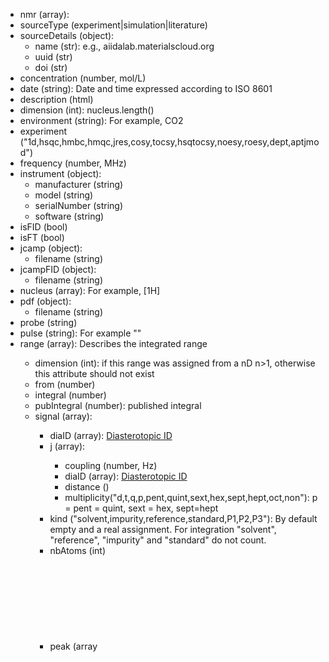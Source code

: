 - nmr (array<object>):
- sourceType (experiment|simulation|literature)
- sourceDetails (object):
  - name (str): e.g., aiidalab.materialscloud.org
  - uuid (str)
  - doi (str)
- concentration (number, mol/L)
- date (string): Date and time expressed according to ISO 8601
- description (html)
- dimension (int): nucleus.length()
- environment (string): For example, CO2
- experiment ("1d,hsqc,hmbc,hmqc,jres,cosy,tocsy,hsqtocsy,noesy,roesy,dept,aptjmod")
- frequency (number, MHz)
- instrument (object):
  - manufacturer (string)
  - model (string)
  - serialNumber (string)
  - software (string)
- isFID (bool)
- isFT (bool)
- jcamp (object):
  - filename (string)
- jcampFID (object):
  - filename (string)
- nucleus (array<string>): For example, [1H]
- pdf (object):
  - filename (string)
- probe (string)
- pulse (string): For example "<zg>"
- range (array<object>): Describes the integrated range
  - dimension (int): if this range was assigned from a nD n>1, otherwise this attribute should not exist
  - from (number)
  - integral (number)
  - pubIntegral (number): published integral
  - signal (array<object>):
    - diaID (array): [Diasterotopic ID](http://www.cheminfo.org/?viewURL=https%3A%2F%2Fcouch.cheminfo.org%2Fcheminfo-public%2F45874b6300d148da891252f6263c62ae%2Fview.json&loadversion=true&fillsearch=Diastereotopic+IDs)
    - j (array<object>):
      - coupling (number, Hz)
      - diaID (array): [Diasterotopic ID](http://www.cheminfo.org/?viewURL=https%3A%2F%2Fcouch.cheminfo.org%2Fcheminfo-public%2F45874b6300d148da891252f6263c62ae%2Fview.json&loadversion=true&fillsearch=Diastereotopic+IDs)
      - distance ()
      - multiplicity("d,t,q,p,pent,quint,sext,hex,sept,hept,oct,non"): p = pent = quint, sext = hex, sept=hept
    - kind ("solvent,impurity,reference,standard,P1,P2,P3"): By default empty and a real assignment. For integration "solvent", "reference", "impurity" and "standard" do not count.
    - nbAtoms (int)
    - peak (array<object>):
      - width (number, Hz)
      - x (number, ppm): chemical shift
      - y (number): relative height
    - assignment (string)
    - multiplicity (string)
    - delta (number): chemical shift in ppm
    - pubAssignment (string): published assignment (if different from assignment)
    - pubMultiplicity (string): published multiplicity (if different from multiplicity)
    - relability (number, %): Between 0 and 100, used for automatic assignment
    - remarks (HTML)
    - statistics (object): Used when predicting for HOSE code database
      - average (number)
      - max (number)
      - min (number)
      - std (number)
  - to (number)
- reference (string): For example, TMS
- report (object): HTML file with analytical report
  - filename
- solvent (string)
- spinningFrequency (number, kHz)
- temperature (number, K)
- zip (object):
  - filename
- zone (array<object>): used for 2D NMR
  - integral (number)
  - x (object):
    - from (number)
    - to (number)
  - y (object):
    - from (number)
    - to (number)
  - signal (array<object>):
    - peak (array<object>):
    - x (object):
      - delta (number)
      - diaID (array)
    - y (object)
      - delta (number)
      - diaID (array)
